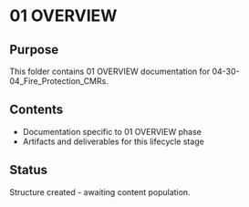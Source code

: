 # 01 OVERVIEW

## Purpose
This folder contains 01 OVERVIEW documentation for 04-30-04_Fire_Protection_CMRs.

## Contents
- Documentation specific to 01 OVERVIEW phase
- Artifacts and deliverables for this lifecycle stage

## Status
Structure created - awaiting content population.
